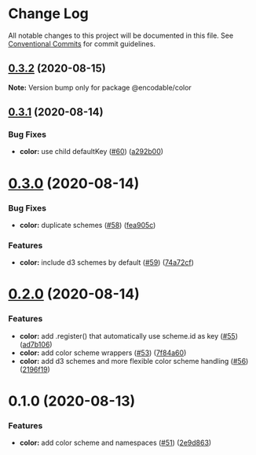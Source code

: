 # Change Log

All notable changes to this project will be documented in this file.
See [Conventional Commits](https://conventionalcommits.org) for commit guidelines.

## [0.3.2](https://github.com/apache-superset/encodable/compare/@encodable/color@0.3.1...@encodable/color@0.3.2) (2020-08-15)

**Note:** Version bump only for package @encodable/color





## [0.3.1](https://github.com/apache-superset/encodable/compare/@encodable/color@0.3.0...@encodable/color@0.3.1) (2020-08-14)


### Bug Fixes

* **color:** use child defaultKey ([#60](https://github.com/apache-superset/encodable/issues/60)) ([a292b00](https://github.com/apache-superset/encodable/commit/a292b00879b2e04117379fc9db4daa362cb0fa7e))





# [0.3.0](https://github.com/apache-superset/encodable/compare/@encodable/color@0.2.0...@encodable/color@0.3.0) (2020-08-14)


### Bug Fixes

* **color:** duplicate schemes ([#58](https://github.com/apache-superset/encodable/issues/58)) ([fea905c](https://github.com/apache-superset/encodable/commit/fea905c7a0a996e2aaf7ca4232c5fd0670e38a5a))


### Features

* **color:** include d3 schemes by default ([#59](https://github.com/apache-superset/encodable/issues/59)) ([74a72cf](https://github.com/apache-superset/encodable/commit/74a72cf183007b8cfa433180198d3bc81b5bd4d4))





# [0.2.0](https://github.com/apache-superset/encodable/compare/@encodable/color@0.1.0...@encodable/color@0.2.0) (2020-08-14)


### Features

* **color:** add .register() that automatically use scheme.id as key ([#55](https://github.com/apache-superset/encodable/issues/55)) ([ad7b106](https://github.com/apache-superset/encodable/commit/ad7b106a077310ab295f536046b18e1e5dc811d2))
* **color:** add color scheme wrappers ([#53](https://github.com/apache-superset/encodable/issues/53)) ([7f84a60](https://github.com/apache-superset/encodable/commit/7f84a60d9ed25a7fb06a48f05b3dd58b97b14cf1))
* **color:** add d3 schemes and more flexible color scheme handling ([#56](https://github.com/apache-superset/encodable/issues/56)) ([2196f19](https://github.com/apache-superset/encodable/commit/2196f19fbe3f1cffd977049fbd3048bb9118c291))





# 0.1.0 (2020-08-13)


### Features

* **color:** add color scheme and namespaces ([#51](https://github.com/apache-superset/encodable/issues/51)) ([2e9d863](https://github.com/apache-superset/encodable/commit/2e9d86363032550f62c50a3e359cbe3be2f45e19))
